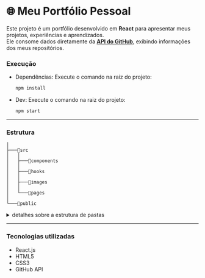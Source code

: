 # 🌐 Meu Portfólio Pessoal

Este projeto é um portfólio desenvolvido em **React** para apresentar meus projetos, experiências e aprendizados.  
Ele consome dados diretamente da **[API do GitHub](https://docs.github.com/pt/rest)**, exibindo informações dos meus repositórios.

### Execução

- Dependências:
  Execute o comando na raiz do projeto:
  ```bash
  npm install
  ```

- Dev:
  Execute o comando na raiz do projeto:
  ```bash
  npm start
  ```

---

### Estrutura

```
│
├───📁src
│   │
│   ├───📁components
│   │
│   ├───📁hooks
│   │
│   ├───📁images
│   │
│   └───📁pages
│
└───📁public
```

<details>
<summary>detalhes sobre a estrutura de pastas</summary>
<br>

### Estrutura de pastas

**Components**
A pasta "[components](./src/components/)" contém os componentes reutilizáveis da aplicação, como Header, Footer e Repository (responsável por renderizar os projetos).

**Hooks**
Na pasta "[hooks](./src/hooks)" ficam as chamadas da regra de negócio, sendo elas lógica da aplicação ou chamadas a apis externas.

**Images**
Na pasta "[images](./src/images)" são armazenadas as imagens estáticas utilizadas no projeto.  

**Pages**
A pasta "[pages](./src/pages)" organiza as páginas principais do portfólio:
- Home → página inicial.
- About → breve resumo profissional e lista das principais stacks/skills utilizadas.
- Projects → lista dinâmica dos repositórios. Cada projeto exibe informações relevantes (descrição, data, linguagens, links) e uma thumbnail local associada ao repositório.

**Public**
Podemos usar a pasta "[public](./public/)" para arquivos servidos diretamente pelo servidor, como HTML, documentos, entre outros.

</details>

---

### Tecnologias utilizadas
- React.js
- HTML5
- CSS3
- GitHub API
